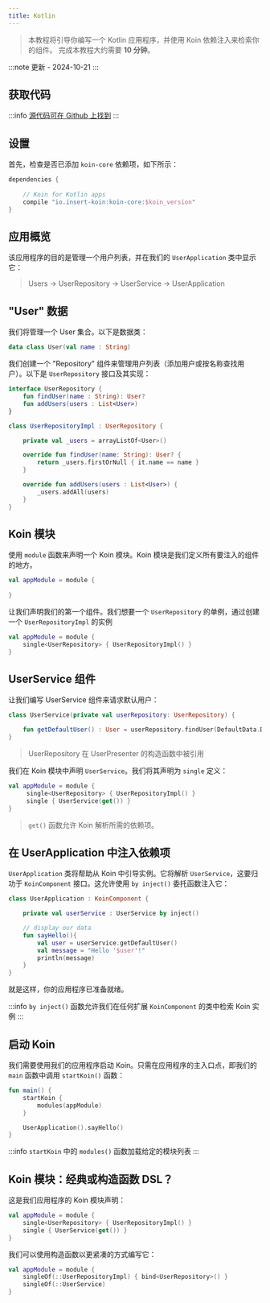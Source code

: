 ```yaml
---
title: Kotlin
---
```

> 本教程将引导你编写一个 Kotlin 应用程序，并使用 Koin 依赖注入来检索你的组件。
> 完成本教程大约需要 __10 分钟__。

:::note
更新 - 2024-10-21
:::

## 获取代码

:::info
[源代码可在 Github 上找到](https://github.com/InsertKoinIO/koin-getting-started/tree/main/kotlin)
:::

## 设置

首先，检查是否已添加 `koin-core` 依赖项，如下所示：

```groovy
dependencies {
    
    // Koin for Kotlin apps
    compile "io.insert-koin:koin-core:$koin_version"
}
```

## 应用概览

该应用程序的目的是管理一个用户列表，并在我们的 `UserApplication` 类中显示它：

> Users -> UserRepository -> UserService -> UserApplication

## "User" 数据

我们将管理一个 User 集合。以下是数据类：

```kotlin
data class User(val name : String)
```

我们创建一个 "Repository" 组件来管理用户列表（添加用户或按名称查找用户）。以下是 `UserRepository` 接口及其实现：

```kotlin
interface UserRepository {
    fun findUser(name : String): User?
    fun addUsers(users : List<User>)
}

class UserRepositoryImpl : UserRepository {

    private val _users = arrayListOf<User>()

    override fun findUser(name: String): User? {
        return _users.firstOrNull { it.name == name }
    }

    override fun addUsers(users : List<User>) {
        _users.addAll(users)
    }
}
```

## Koin 模块

使用 `module` 函数来声明一个 Koin 模块。Koin 模块是我们定义所有要注入的组件的地方。

```kotlin
val appModule = module {
    
}
```

让我们声明我们的第一个组件。我们想要一个 `UserRepository` 的单例，通过创建一个 `UserRepositoryImpl` 的实例

```kotlin
val appModule = module {
    single<UserRepository> { UserRepositoryImpl() }
}
```

## UserService 组件

让我们编写 UserService 组件来请求默认用户：

```kotlin
class UserService(private val userRepository: UserRepository) {

    fun getDefaultUser() : User = userRepository.findUser(DefaultData.DEFAULT_USER.name) ?: error("Can't find default user")
}
```

> UserRepository 在 UserPresenter 的构造函数中被引用

我们在 Koin 模块中声明 `UserService`。我们将其声明为 `single` 定义：

```kotlin
val appModule = module {
     single<UserRepository> { UserRepositoryImpl() }
     single { UserService(get()) }
}
```

> `get()` 函数允许 Koin 解析所需的依赖项。

## 在 UserApplication 中注入依赖项

`UserApplication` 类将帮助从 Koin 中引导实例。它将解析 `UserService`，这要归功于 `KoinComponent` 接口。这允许使用 `by inject()` 委托函数注入它：

```kotlin
class UserApplication : KoinComponent {

    private val userService : UserService by inject()

    // display our data
    fun sayHello(){
        val user = userService.getDefaultUser()
        val message = "Hello '$user'!"
        println(message)
    }
}
```

就是这样，你的应用程序已准备就绪。

:::info
`by inject()` 函数允许我们在任何扩展 `KoinComponent` 的类中检索 Koin 实例
:::

## 启动 Koin

我们需要使用我们的应用程序启动 Koin。只需在应用程序的主入口点，即我们的 `main` 函数中调用 `startKoin()` 函数：

```kotlin
fun main() {
    startKoin {
        modules(appModule)
    }

    UserApplication().sayHello()
}
```

:::info
`startKoin` 中的 `modules()` 函数加载给定的模块列表
:::

## Koin 模块：经典或构造函数 DSL？

这是我们应用程序的 Koin 模块声明：

```kotlin
val appModule = module {
    single<UserRepository> { UserRepositoryImpl() }
    single { UserService(get()) }
}
```

我们可以使用构造函数以更紧凑的方式编写它：

```kotlin
val appModule = module {
    singleOf(::UserRepositoryImpl) { bind<UserRepository>() }
    singleOf(::UserService)
}
```
